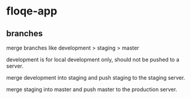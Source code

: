 # floqe-app
## branches
merge branches like development > staging > master


development is for local development only, should not be pushed to a server.

merge development into staging and push staging to the staging server.

merge staging into master and push master to the production server.
